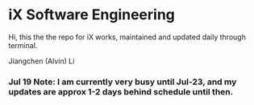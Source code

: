 # iX Software Engineering

Hi, this the the repo for iX works, maintained and updated daily through terminal.

Jiangchen (Alvin) Li

### Jul 19 Note: I am currently very busy until Jul-23, and my updates are approx 1-2 days behind schedule until then.
